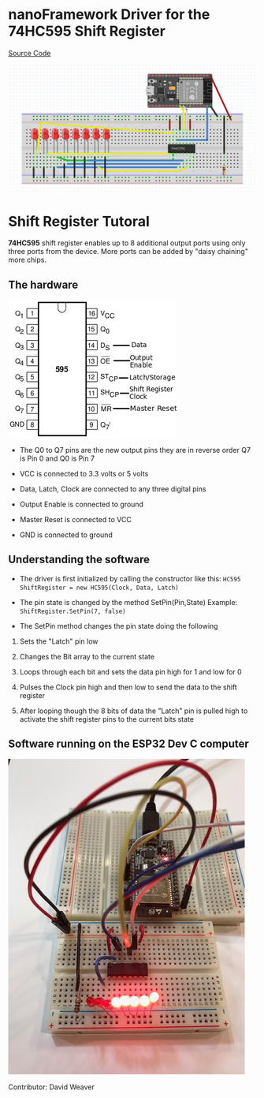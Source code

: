 # nanoFramework Driver for the 74HC595 Shift Register

[Source Code](https://github.com/Dweaver309/Shift-Register-74HC595/tree/Source_Code)


![ScreenShot](https://github.com/Dweaver309/Shift-Register-74HC595/blob/Images/ShiftRegisterFritzing.png)

# Shift Register Tutoral


**74HC595** shift register enables up to 8 additional output ports using only three ports from the device. More ports can be added by "daisy chaining" more chips. 



## The hardware

![ScreenShot](https://github.com/Dweaver309/Shift-Register-74HC595/blob/Images/74HC595Pins.png
)

- The Q0 to Q7 pins are the new output pins they are in reverse order Q7 is Pin 0 and Q0 is Pin 7

- VCC is connected to 3.3 volts or 5 volts

- Data, Latch, Clock are connected to any three digital pins 

- Output Enable is connected to ground

- Master Reset is connected to VCC

- GND is connected to ground

## Understanding the software

- The driver is first initialized by calling the constructor like this: `HC595 ShiftRegister = new HC595(Clock, Data, Latch)`

- The pin state is changed by the method SetPin(Pin,State) Example: `ShiftRegister.SetPin(7, false)`

- The SetPin method changes the pin state doing the following

1. Sets the "Latch" pin low

2. Changes the Bit array to the current state

3. Loops through each bit and sets the data pin high for 1 and low for 0

4. Pulses the Clock pin high and then low to send the data to the shift register

5. After looping though the 8 bits of data the "Latch" pin is pulled high to activate the shift register pins to the current bits state 

## Software running on the ESP32 Dev C computer

![ScreenShot](https://github.com/Dweaver309/Shift-Register-74HC595/blob/Images/ShiftRegisterBreadBoard.jpg)


Contributor: David Weaver
